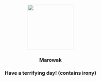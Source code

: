 <p align="center">
    <img src="https://raw.githubusercontent.com/PokeAPI/sprites/master/sprites/pokemon/105.png" width="150" height="150">
</p>
<h3 align="center"> <b>Marowak</b></h3>
<h3 align="center">Have a terrifying day! (contains irony)</h3>
